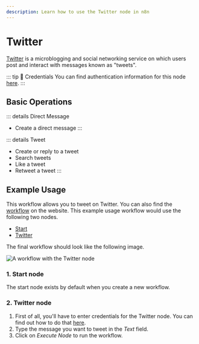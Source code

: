 ```yaml
---
description: Learn how to use the Twitter node in n8n
---
```


# Twitter

[Twitter](https://twitter.com/) is a microblogging and social networking service on which users post and interact with messages known as "tweets".

::: tip 🔑 Credentials
You can find authentication information for this node [here](../../../credentials/Twitter/README.md).
:::

## Basic Operations

::: details Direct Message
- Create a direct message
:::

::: details Tweet
- Create or reply to a tweet
- Search tweets
- Like a tweet
- Retweet a tweet
:::

## Example Usage

This workflow allows you to tweet on Twitter. You can also find the [workflow](https://n8n.io/workflows/445) on the website. This example usage workflow would use the following two nodes.
- [Start](../../core-nodes/Start/README.md)
- [Twitter]()

The final workflow should look like the following image.

![A workflow with the Twitter node](./workflow.png)

### 1. Start node

The start node exists by default when you create a new workflow.

### 2. Twitter node

1. First of all, you'll have to enter credentials for the Twitter node. You can find out how to do that [here](../../../credentials/Twitter/README.md).
2. Type the message you want to tweet in the *Text* field.
3. Click on *Execute Node* to run the workflow.
